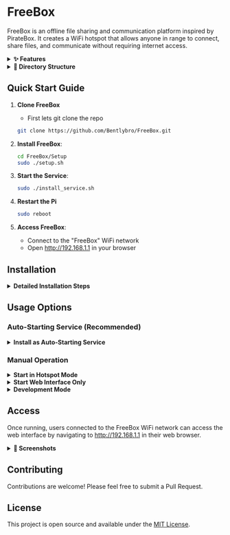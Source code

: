 # FreeBox

FreeBox is an offline file sharing and communication platform inspired by PirateBox. It creates a WiFi hotspot that allows anyone in range to connect, share files, and communicate without requiring internet access.

<details>
<summary><b>✨ Features</b></summary>

- **WiFi Hotspot**: Creates a WiFi access point that users can connect to
- **Web Interface**: User-friendly interface for interacting with the FreeBox
- **File Sharing**: Upload and download files through the web interface
- **File Previewing**: Preview images, videos, text files, and code directly in the browser
- **Video Playback**: Built-in video player for MP4, WebM and other common formats
- **Upload Progress**: Real-time progress tracking for file uploads
- **Custom Renaming**: Rename files before uploading them
- **File Descriptions**: Add descriptions to individual files or groups of files
- **Offline Access**: Works completely offline, no internet required
- **Auto-Switching**: Automatically switches between client and hotspot modes based on WiFi availability
</details>

<details>
<summary><b>📁 Directory Structure</b></summary>

- `Setup/`: Contains scripts for setting up and configuring the FreeBox
  - `setup.sh`: Initial setup script for configuring the system
  - `dev_mode.sh`: Script to enable development mode
  - `hotspot_mode.sh`: Script to enable the hotspot mode
  - `freebox_autostart.sh`: Script that checks WiFi and starts appropriate mode
  - `install_service.sh`: Installs the auto-switching service
  - `freebox.service`: Systemd service file for auto-starting FreeBox
- `web/`: Contains the web interface code
  - `backend/`: Python Flask backend code
  - `frontend/`: HTML, CSS, and JavaScript files for the UI
  - `storage/`: Storage location for uploaded files
  - `requirements.txt`: Python dependencies
  - `run.py`: Script to run the web interface
</details>

## Quick Start Guide

1. **Clone FreeBox**
   - First lets git clone the repo
   ```bash
   git clone https://github.com/Bentlybro/FreeBox.git
   ```

2. **Install FreeBox**:
   ```bash
   cd FreeBox/Setup
   sudo ./setup.sh
   ```

3. **Start the Service**:
   ```bash
   sudo ./install_service.sh
   ```

4. **Restart the Pi**
   ```bash
   sudo reboot
   ```

5. **Access FreeBox**:
   - Connect to the "FreeBox" WiFi network
   - Open http://192.168.1.1 in your browser

## Installation

<details>
<summary><b>Detailed Installation Steps</b></summary>

1. Clone this repository onto your Raspberry Pi
2. Run the setup script to configure your system:

```bash
cd FreeBox/Setup
sudo ./setup.sh
```

The setup script automatically:
- Installs system dependencies
- Creates a Python virtual environment
- Installs all required Python packages
- Configures network settings for the hotspot mode

After installation, it's recommended to reboot your Raspberry Pi:
```bash
sudo reboot
```
</details>

## Usage Options

### Auto-Starting Service (Recommended)

<details>
<summary><b>Install as Auto-Starting Service</b></summary>

The recommended way to use FreeBox is to install it as a service that starts automatically on boot:

```bash
cd FreeBox/Setup
sudo ./install_service.sh
```

This will:
- Create a systemd service that starts on boot
- Try to connect to WiFi for 60 seconds
- If connection fails, automatically switch to hotspot mode
- Start the web interface in the appropriate mode

After installation, you can control the service with:
```bash
sudo systemctl start freebox    # Start the service
sudo systemctl stop freebox     # Stop the service
sudo systemctl restart freebox  # Restart the service
sudo systemctl status freebox   # Check status
```
</details>

### Manual Operation

<details>
<summary><b>Start in Hotspot Mode</b></summary>

To manually start the FreeBox in hotspot mode:

```bash
cd FreeBox/Setup
sudo ./hotspot_mode.sh
```

This will create a WiFi hotspot named "FreeBox" that users can connect to.
</details>

<details>
<summary><b>Start Web Interface Only</b></summary>

To manually start just the web interface:

```bash
cd FreeBox/web
sudo python run.py
```
</details>

<details>
<summary><b>Development Mode</b></summary>

Development mode disables the hotspot functionality and restores normal WiFi connectivity on your Raspberry Pi. This is useful when you need to:
- Connect your Raspberry Pi to the internet for updates
- Work on the FreeBox code with network access
- Return to normal WiFi operation temporarily

To switch to development mode:

```bash
cd FreeBox/Setup
sudo ./dev_mode.sh
```

This script will:
1. Stop the hostapd and dnsmasq services (hotspot)
2. Remove the static IP from the wlan0 interface
3. Unblock WiFi if it was disabled
4. Restart the appropriate network manager
5. Allow your Raspberry Pi to connect to regular WiFi networks

**Note**: If you have the auto-switching service installed, you should stop it first:

```bash
# First stop the service
sudo systemctl stop freebox

# Then run the dev mode script
cd FreeBox/Setup
sudo ./dev_mode.sh
```

If you want to temporarily disable the auto-switching service from starting on boot:

```bash
sudo systemctl disable freebox
```

To re-enable it later:

```bash
sudo systemctl enable freebox
```
</details>

## Access

Once running, users connected to the FreeBox WiFi network can access the web interface by navigating to http://192.168.1.1 in their web browser.

<details>
<summary><b>📸 Screenshots</b></summary>

![image](https://github.com/user-attachments/assets/af4e9777-bc9f-42ab-be58-7199bac524cb)
![image](https://github.com/user-attachments/assets/93d21137-b103-4dd6-8fa9-2e2e463a1d8d)
![image](https://github.com/user-attachments/assets/d7924de8-b5bc-471c-8485-41bfbaeef7c0)
![image](https://github.com/user-attachments/assets/47046e70-6d82-4eaf-bd6f-b3afcf12e725)
![image](https://github.com/user-attachments/assets/457b61d3-7f4c-4fe9-a410-73e0a34ad373)
</details>

## Contributing

Contributions are welcome! Please feel free to submit a Pull Request.

## License

This project is open source and available under the [MIT License](LICENSE). 
